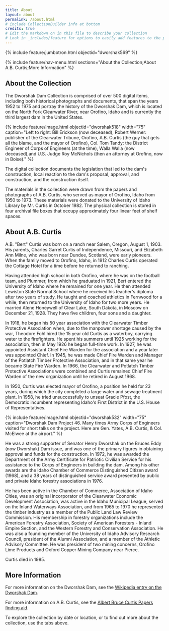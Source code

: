 ```yaml
---
title: About
layout: about
permalink: /about.html
# include CollectionBuilder info at bottom
credits: true
# Edit the markdown on in this file to describe your collection
# Look in _includes/feature for options to easily add features to the page
---
```


{% include feature/jumbotron.html objectid="dworshak569" %} 

{% include feature/nav-menu.html sections="About the Collection;About A.B. Curtis;More Information" %}

## About the Collection

The Dworshak Dam Collection is comprised of over 500 digital items, including both historical photographs and documents, that span the years 1952 to 1975 and portray the history of the Dworshak Dam, which is located on the North Fork Clearwater River, near Orofino, Idaho and is currently the third largest dam in the United States.

{% include feature/image.html objectid="dworshak518" width="75" caption="Left to right: Bill Erickson (now deceased), Robert Werner: publisher of the Clearwater Tribune, Orofino, A.B. Curtis (the guy that gets all the blame, and the mayor of Orofino), Col. Tom Tandy: the District Engineer of Corps of Engineers (at the time), Walla Walla (now deceased),and U.S. Judge Roy McNichols (then an attorney at Orofino, now in Boise)." %}

The digital collection documents the legislation that led to the dam's construction, local reaction to the dam's proposal, approval, and construction, and the construction itself.

The materials in the collection were drawn from the papers and photographs of A.B. Curtis, who served as mayor of Orofino, Idaho from 1950 to 1973. These materials were donated to the University of Idaho Library by Mr. Curtis in October 1982. The physical collection is stored in four archival file boxes that occupy approximately four linear feet of shelf spaces.

## About A.B. Curtis

A.B. "Bert" Curtis was born on a ranch near Salem, Oregon, August 1, 1903. His parents, Charles Garret Curtis of Independence, Missouri, and Elizabeth Ann Milne, who was born near Dundee, Scotland, were early pioneers. When the family moved to Orofino, Idaho, in 1912 Charles Curtis operated the Cottage Hotel for a time before he returned to ranching.

Having attended high school in both Orofino, where he was on the football team, and Plummer, from which he graduated in 1921, Bert entered the University of Idaho where he remained for one year. He then attended Lewiston State Normal School where he received his teacher's diploma after two years of study. He taught and coached athletics in Fernwood for a while, then returned to the University of Idaho for two more years. He married Alene Honeywell of Clear Lake, South Dakota, in Moscow on December 21, 1928. They have five children, four sons and a daughter.

In 1918, he began his 50 year association with the Clearwater Timber Protective Association when, due to the manpower shortage caused by the war, Theodore Fohl hired the 15 year old Curtis as a waterboy, carrying water to the firefighters. He spent his summers until 1925 working for the association, then in May 1926 he began full-time work. In 1927, he was appointed Assistant Chief Fire Warden for the association and a year later was appointed Chief. In 1945, he was made Chief Fire Warden and Manager of the Potlatch Timber Protective Association, and in that same year he became State Fire Warden. In 1966, the Clearwater and Potlatch Timber Protective Associations were combined and Curtis remained Chief Fire Warden of the new organization until he retired in August 1968. 

In 1950, Curtis was elected mayor of Orofino, a position he held for 23 years, during which the city completed a large water and sewage treatment plant. In 1958, he tried unsuccessfully to unseat Gracie Pfost, the Democratic incumbent representing Idaho's First District in the U.S. House of Representatives. 

{% include feature/image.html objectid="dworshak532" width="75" caption="Dworshak Dam Project 46. Many times Army Corps of Engineers visited for short talks on the project. Here are Gen. Yates, A.B. Curtis, & Col. McElwee at the airport." %}

He was a strong supporter of Senator Henry Dworshak on the Bruces Eddy (now Dworshak) Dam issue, and was one of the primary figures in obtaining approval and funds for the construction. In 1972, he was awarded the Department of the Army Certificate for Patriotic Civilian Service for his assistance to the Corps of Engineers in building the dam. Among his other awards are the Idaho Chamber of Commerce Distinguished Citizen award (1968), and a 38 years of distinguished service award presented by public and private Idaho forestry associations in 1976.

He has been active in the Chamber of Commerce, Association of Idaho Cities, was an original incorporator of the Clearwater Economic Development Association, was active in the Idaho Municipal League, served on the Inland Waterways Association, and from 1965 to 1970 he represented the timber industry as a member of the Public Land Law Review Commission. His membership in forestry organizations include the American Forestry Association, Society of American Foresters - Inland Empire Section, and the Western Forestry and Conservation Association. He was also a founding member of the University of Idaho Advisory Research Council, president of the Alumni Association, and a member of the Athletic Advisory Committee. He was president of two mining concerns, Orofino Lime Products and Oxford Copper Mining Company near Pierce.

Curtis died in 1985. 

## More Information

For more information on the Dworshak Dam, see the [Wikipedia entry on the Dworshak Dam](https://en.wikipedia.org/wiki/Dworshak_Dam).

For more information on A.B. Curtis, see the [Albert Bruce Curtis Papers finding aid](https://archiveswest.orbiscascade.org/ark:/80444/xv44807).

To explore the collection by date or location, or to find out more about the collection, use the tabs above. 

